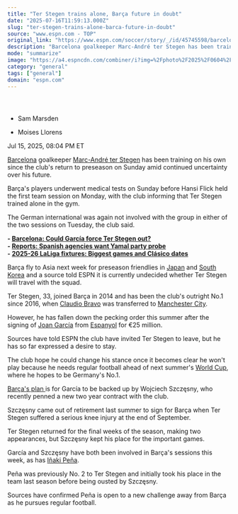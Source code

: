```yaml
---
title: "Ter Stegen trains alone, Barça future in doubt"
date: "2025-07-16T11:59:13.000Z"
slug: "ter-stegen-trains-alone-barca-future-in-doubt"
source: "www.espn.com - TOP"
original_link: "https://www.espn.com/soccer/story/_/id/45745598/barcelona-ter-stegen-trains-alone-uncertain-future"
description: "Barcelona goalkeeper Marc-André ter Stegen has been training on his own since the club's return to preseason on Sunday amid continued uncertainty over his future."
mode: "summarize"
image: "https://a4.espncdn.com/combiner/i?img=%2Fphoto%2F2025%2F0604%2Fr1502421_1296x729_16%2D9.jpg"
category: "general"
tags: ["general"]
domain: "espn.com"
---
```

<div id="readability-page-1" class="page"><section id="article-feed" data-behavior="author_overlay article_header_news_feed_item_meta article_legal_footer"><article data-id="45745598" data-behavior="story_scroll story_progress" data-src="/soccer/story/_/id/45745598/barcelona-ter-stegen-trains-alone-uncertain-future"><div><header></header><div><div><ul><li><p>Sam Marsden</p></li><li><p>Moises Llorens</p></li></ul><p><span>Jul 15, 2025, 08:04 PM ET</span></p></div><p><a data-clubhouse-guid="58f7c4a9-c991-4ed4-fe5c-1f833cba75b8" href="https://www.espn.com/soccer/team?id=83">Barcelona</a> goalkeeper <a data-player-guid="82c738d7-e78c-30d5-9d87-ff758417f2bd" href="http://espn.com/soccer/player/_/id/140740/marc-andre-ter-stegen">Marc-André ter Stegen</a> has been training on his own since the club's return to preseason on Sunday amid continued uncertainty over his future.</p><p>Barça's players underwent medical tests on Sunday before Hansi Flick held the first team session on Monday, with the club informing that Ter Stegen trained alone in the gym.</p><p>The German international was again not involved with the group in either of the two sessions on Tuesday, the club said.</p><p><strong>- <a href="https://www.espn.com/soccer/story/_/id/45537192/joan-garcia-barcelona-goalkeeper-marc-andre-ter-stegen-transfer">Barcelona: </a><a href="https://www.espn.com/soccer/story/_/id/45537192/joan-garcia-barcelona-goalkeeper-marc-andre-ter-stegen-transfer">Could García force Ter Stegen out?</a><br>
- <a href="https://www.espn.com/soccer/story/_/id/45739940/spanish-government-wants-probe-lamine-yamal-party-reports">Reports: Spanish agencies want Yamal party probe</a></strong><br>
<strong>- <a href="https://www.espn.com/football/story?_slug_=laliga-fixtures-2025-26-biggest-games-clasico-dates-more&amp;id=45640417">2025-26 LaLiga fixtures: </a><a href="https://www.espn.com/football/story?_slug_=laliga-fixtures-2025-26-biggest-games-clasico-dates-more&amp;id=45640417" target="_blank">Biggest games and Clásico dates</a><a href="https://www.espn.com/football/story?_slug_=laliga-fixtures-2025-26-biggest-games-clasico-dates-more&amp;id=45640417"> </a></strong></p><p>Barça fly to Asia next week for preseason friendlies in <a data-clubhouse-guid="2b08760f-e2eb-50c1-872e-2baa869daefa" href="https://www.espn.com/soccer/team?id=627">Japan</a> and <a data-clubhouse-guid="c9234cfc-835e-ba2d-c299-a202c5acace0" href="https://www.espn.com/soccer/team?id=451">South Korea</a> and a source told ESPN it is currently undecided whether Ter Stegen will travel with the squad.</p><p>Ter Stegen, 33, joined Barça in 2014 and has been the club's outright No.1 since 2016, when <a data-player-guid="8e907dae-82a1-b642-eb7d-77efff67d187" href="http://espn.com/soccer/player/_/id/85373/claudio-bravo">Claudio Bravo</a> was transferred to <a data-clubhouse-guid="94fd5d7e-35b1-9d52-c9f2-4a37259bea36" href="https://www.espn.com/soccer/team?id=382">Manchester City</a>.</p><p>However, he has fallen down the pecking order this summer after the signing of <a data-player-guid="8a56e426-8050-a1d9-5af9-73d77648d188" href="http://espn.com/soccer/player/_/id/297362/joan-garcia">Joan García</a> from <a data-clubhouse-guid="4be854c8-8180-5a6a-b855-35d8ff69448c" href="https://www.espn.com/soccer/team?id=88">Espanyol</a> for €25 million.</p><p>Sources have told ESPN the club have invited Ter Stegen to leave, but he has so far expressed a desire to stay.</p><p>The club hope he could change his stance once it becomes clear he won't play because he needs regular football ahead of next summer's <a data-league-guid="34f478c4-cf9a-35da-abd5-33db021e09d2" href="https://www.espn.com/soccer/league/_/name/FIFA.WORLD">World Cup</a>, where he hopes to be Germany's No.1.</p><p><a href="https://www.espn.com/soccer/story/_/id/45537192/joan-garcia-barcelona-goalkeeper-marc-andre-ter-stegen-transfer" target="_blank">Barça's plan </a>is for García to be backed up by Wojciech Szczęsny, who recently penned a new two year contract with the club.</p><p>Szczęsny came out of retirement last summer to sign for Barça when Ter Stegen suffered a serious knee injury at the end of September.</p><p>Ter Stegen returned for the final weeks of the season, making two appearances, but Szczęsny kept his place for the important games.</p><p>García and Szczęsny have both been involved in Barça's sessions this week, as has <a data-player-guid="ba8b3b22-c28f-183d-372a-d83de8c39e9b" href="http://espn.com/soccer/player/_/id/282680/inaki-pena">Iñaki Peña</a>.</p><p>Peña was previously No. 2 to Ter Stegen and initially took his place in the team last season before being ousted by Szczęsny.</p><p>Sources have confirmed Peña is open to a new challenge away from Barça as he pursues regular football.</p>
</div></div></article></section></div>